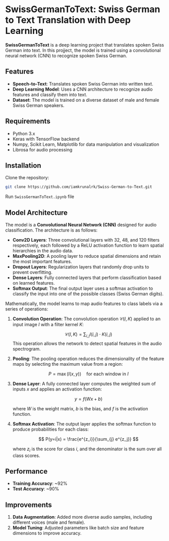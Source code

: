 # SwissGermanToText: Swiss German to Text Translation with Deep Learning

**SwissGermanToText** is a deep learning project that translates spoken Swiss German into text. In this projject, the model is trained using a convolutional neural network (CNN) to recognize spoken Swiss German.

## Features

- **Speech-to-Text**: Translates spoken Swiss German into written text.
- **Deep Learning Model**: Uses a CNN architecture to recognize audio features and classify them into text.
- **Dataset**: The model is trained on a diverse dataset of male and female Swiss German speakers.

## Requirements

- Python 3.x
- Keras with TensorFlow backend
- Numpy, Scikit Learn, Matplotlib for data manipulation and visualization
- Librosa for audio processing

## Installation

  Clone the repository:
   ```bash
   git clone https://github.com/iamkrunalrk/Swiss-German-to-Text.git
   ```

   Run ```SwissGermanToText.ipynb``` file


## Model Architecture

The model is a **Convolutional Neural Network (CNN)** designed for audio classification. The architecture is as follows:

- **Conv2D Layers**: Three convolutional layers with 32, 48, and 120 filters respectively, each followed by a ReLU activation function to learn spatial hierarchies in the audio data.
- **MaxPooling2D**: A pooling layer to reduce spatial dimensions and retain the most important features.
- **Dropout Layers**: Regularization layers that randomly drop units to prevent overfitting.
- **Dense Layers**: Fully connected layers that perform classification based on learned features.
- **Softmax Output**: The final output layer uses a softmax activation to classify the input into one of the possible classes (Swiss German digits).

Mathematically, the model learns to map audio features to class labels via a series of operations:

1. **Convolution Operation**: The convolution operation $\mathcal{C}(I, K)$ applied to an input image $I$ with a filter kernel $K$:

   $$
   \mathcal{C}(I, K) = \sum_{i,j} I(i,j) \cdot K(i,j)
   $$
   This operation allows the network to detect spatial features in the audio spectrogram.

2. **Pooling**: The pooling operation reduces the dimensionality of the feature maps by selecting the maximum value from a region:
   
   $$
   P = \max(I(x, y)) \quad \text{for each window in } I
   $$

3. **Dense Layer**: A fully connected layer computes the weighted sum of inputs $x$ and applies an activation function:
   
   $$
   y = f(Wx + b)
   $$

   where $W$ is the weight matrix, $b$ is the bias, and $f$ is the activation function.

4. **Softmax Activation**: The output layer applies the softmax function to produce probabilities for each class:

   $$
   P(y=i|x) = \frac{e^{z_i}}{\sum_{j} e^{z_j}}
   $$

   where $z_i$ is the score for class $i$, and the denominator is the sum over all class scores.

## Performance

- **Training Accuracy**: ~92%
- **Test Accuracy**: ~90%

## Improvements

1. **Data Augmentation**: Added more diverse audio samples, including different voices (male and female).
2. **Model Tuning**: Adjusted parameters like batch size and feature dimensions to improve accuracy.

